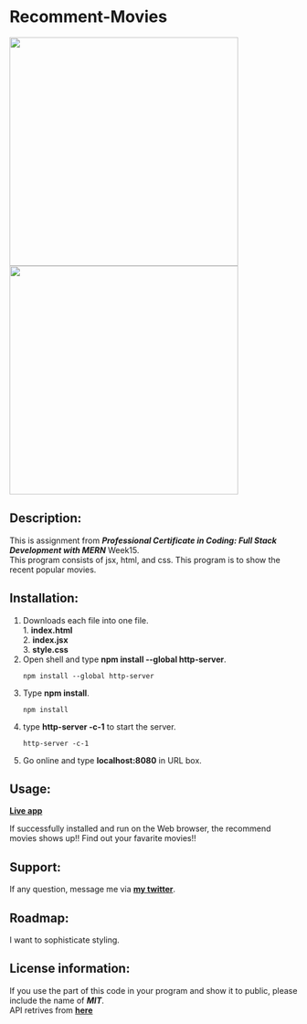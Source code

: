 # Recomment-Movies
<div>
  <img src="fetchAndRender1.png" width='400'/>
  <img src="fetchAndRender2.png" width='400'/>
</div>

## Description:
  This is assignment from ***Professional Certificate in Coding: Full Stack Development with MERN*** Week15.</br>
  This program consists of jsx, html, and css.
  This program is to show the recent popular movies.
  
## Installation:
  1. Downloads each file into one file. <br>
    1. **index.html** <br>
    2. **index.jsx** <br>
    3. **style.css** <br>
  3. Open shell and type **npm install --global http-server**.
     ```console
     npm install --global http-server
     ```
  4. Type **npm install**.
     ```console
     npm install
     ```
  5. type **http-server -c-1** to start the server.
     ```console
     http-server -c-1
     ```
  6. Go online and type **localhost:8080** in URL box.

  
## Usage:
**[Live app](https://kojiroasano.github.io/Recomment-Movies/)**
  <p>If successfully installed and run on the Web browser, the recommend movies shows up!! Find out your favarite movies!!</p>
  
## Support:
  If any question, message me via **[my twitter](https://twitter.com/Kojiro38895598)**.
  
## Roadmap:
  I want to sophisticate styling.
  
## License information: 
 If you use the part of this code in your program and show it to public, please include the name of ***MIT***.</br>
 API retrives from **[here](https://developers.themoviedb.org/4/getting-started/authorization)**
 
 

